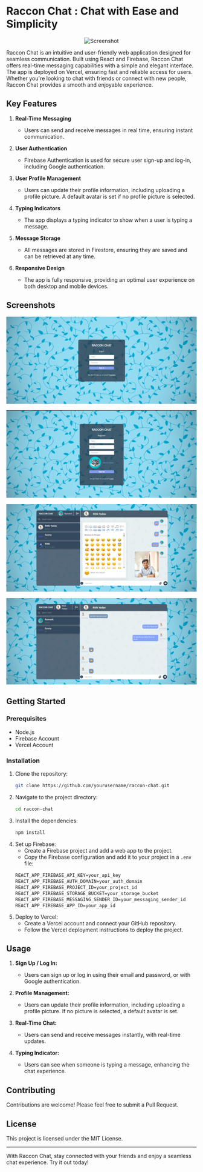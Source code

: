 # Raccon Chat : Chat with Ease and Simplicity
<p align="center">
  <img src="/screenshot/logo.png" alt="Screenshot" width="600" height="280"/>
</p>
Raccon Chat is an intuitive and user-friendly web application designed for seamless communication. Built using React and Firebase, Raccon Chat offers real-time messaging capabilities with a simple and elegant interface. The app is deployed on Vercel, ensuring fast and reliable access for users. Whether you're looking to chat with friends or connect with new people, Raccon Chat provides a smooth and enjoyable experience.

## Key Features

1. **Real-Time Messaging**
   - Users can send and receive messages in real time, ensuring instant communication.

2. **User Authentication**
   - Firebase Authentication is used for secure user sign-up and log-in, including Google authentication.

3. **User Profile Management**
   - Users can update their profile information, including uploading a profile picture. A default avatar is set if no profile picture is selected.

4. **Typing Indicators**
   - The app displays a typing indicator to show when a user is typing a message.

5. **Message Storage**
   - All messages are stored in Firestore, ensuring they are saved and can be retrieved at any time.

6. **Responsive Design**
   - The app is fully responsive, providing an optimal user experience on both desktop and mobile devices.

## Screenshots

<p align="center">
  <img src="ss/s2.png" alt="Chat Screenshot 1"/>
</p>
<p align="center">
  <img src="ss/s3.png" alt="Chat Screenshot 2"/>
</p>
<p align="center">
  <img src="ss/s4.png" alt="Chat Screenshot 3"/>
</p>
<p align="center">
  <img src="ss/s5.png" alt="Chat Screenshot 4"/>
</p>

## Getting Started

### Prerequisites

- Node.js
- Firebase Account
- Vercel Account

### Installation

1. Clone the repository:
    ```bash
    git clone https://github.com/yourusername/raccon-chat.git
    ```
2. Navigate to the project directory:
    ```bash
    cd raccon-chat
    ```
3. Install the dependencies:
    ```bash
    npm install
    ```
4. Set up Firebase:
    - Create a Firebase project and add a web app to the project.
    - Copy the Firebase configuration and add it to your project in a `.env` file:
    ```plaintext
    REACT_APP_FIREBASE_API_KEY=your_api_key
    REACT_APP_FIREBASE_AUTH_DOMAIN=your_auth_domain
    REACT_APP_FIREBASE_PROJECT_ID=your_project_id
    REACT_APP_FIREBASE_STORAGE_BUCKET=your_storage_bucket
    REACT_APP_FIREBASE_MESSAGING_SENDER_ID=your_messaging_sender_id
    REACT_APP_FIREBASE_APP_ID=your_app_id
    ```
5. Deploy to Vercel:
    - Create a Vercel account and connect your GitHub repository.
    - Follow the Vercel deployment instructions to deploy the project.

## Usage

1. **Sign Up / Log In:**
   - Users can sign up or log in using their email and password, or with Google authentication.

2. **Profile Management:**
   - Users can update their profile information, including uploading a profile picture. If no picture is selected, a default avatar is set.

3. **Real-Time Chat:**
   - Users can send and receive messages instantly, with real-time updates.

4. **Typing Indicator:**
   - Users can see when someone is typing a message, enhancing the chat experience.

## Contributing

Contributions are welcome! Please feel free to submit a Pull Request.

## License

This project is licensed under the MIT License.

---

With Raccon Chat, stay connected with your friends and enjoy a seamless chat experience. Try it out today!

